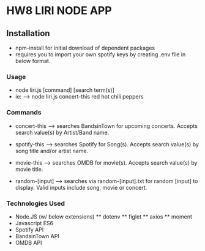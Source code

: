 # HW8 LIRI NODE APP

## Installation 
* npm-install for initial download of dependent packages
* requires you to import your own spotify keys by creating .env file in below format.

### Usage
* node liri.js [command] [search term(s)]
* ie: --> node liri.js concert-this red hot chili peppers

### Commands
* concert-this --> searches BandsinTown for upcoming concerts. Accepts search value(s) by Artist/Band name.

* spotify-this --> searches Spotify for Song(s). Accepts search value(s) by song title and/or artist name.

* movie-this --> searches OMDB for movie(s). Accepts search value(s) by movie title.

* random-[input] --> searches via random-[input].txt for random [input] to display. Valid inputs include song, movie or concert. 

### Technologies Used
* Node.JS (w/ below extensions)
** dotenv
** figlet
** axios
** moment
* Javascript ES6
* Spotify API
* BandsinTown API
* OMDB API

